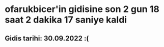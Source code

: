 # ofarukbicer'in gidisine son 2 gun 18 saat 2 dakika 17 saniye kaldi

## Gidis tarihi: 30.09.2022 :(